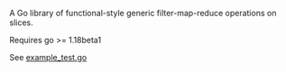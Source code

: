 A Go library of functional-style generic filter-map-reduce operations on slices.

Requires go >= 1.18beta1

See [example_test.go](example_test.go)
